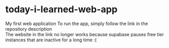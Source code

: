# today-i-learned-web-app
My first web application
To run the app, simply follow the link in the repository description
<br>
The website in the link no longer works because supabase pauses free tier instances that are inactive for a long time :(